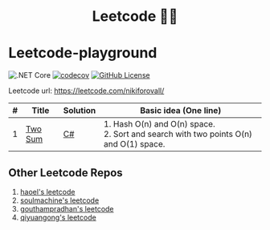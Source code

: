 <h1 align="center">
  Leetcode 👨‍💻
</h1>

# Leetcode-playground

![.NET Core](https://github.com/NikiforovAll/leetcode-playground/workflows/.NET%20Core/badge.svg)
[![codecov](https://codecov.io/gh/NikiforovAll/leetcode-playground/branch/master/graph/badge.svg)](https://codecov.io/gh/NikiforovAll/leetcode-playground-template)
[![GitHub License](https://img.shields.io/github/license/nikiforovall/leetcode-playground)](./LICENSE.md)

Leetcode url: <https://leetcode.com/nikiforovall/>

| # | Title | Solution | Basic idea (One line) |
|---| ----- | -------- | --------------------- |
| 1 | [Two Sum](https://leetcode.com/problems/two-sum/) | [C#](https://github.com/NikiforovAll/leetcode-playground/blob/master/src/LeetCodeSolutions/1.two-sum.cs) | 1. Hash O(n) and O(n) space.<br/>2. Sort and search with two points O(n) and O(1) space. |

## Other Leetcode Repos

1. [haoel's leetcode](https://github.com/haoel/leetcode)
2. [soulmachine's leetcode](https://github.com/soulmachine/leetcode)
4. [gouthampradhan's leetcode](https://github.com/gouthampradhan/leetcode)
5. [qiyuangong's leetcode](https://github.com/qiyuangong/leetcode)
